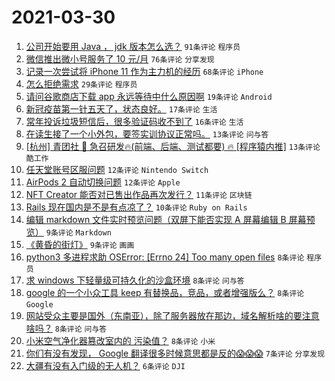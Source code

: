 # 2021-03-30

1. [公司开始要用 Java ， jdk 版本怎么选？](https://www.v2ex.com/t/766378) `91条评论` `程序员`
1. [微信推出微小号服务了 10 元/月](https://www.v2ex.com/t/766369) `76条评论` `分享发现`
1. [记录一次尝试将 iPhone 11 作为主力机的经历](https://www.v2ex.com/t/766389) `68条评论` `iPhone`
1. [怎么拒绝需求](https://www.v2ex.com/t/766382) `29条评论` `程序员`
1. [请问谷歌商店下载 app 永远等待中什么原因啊](https://www.v2ex.com/t/766425) `19条评论` `Android`
1. [新冠疫苗第一针五天了，状态良好。](https://www.v2ex.com/t/766410) `17条评论` `生活`
1. [常年投诉垃圾短信后，很多验证码收不到了](https://www.v2ex.com/t/766399) `16条评论` `生活`
1. [在读生接了一个小外包，要签实训协议正常吗。](https://www.v2ex.com/t/766364) `13条评论` `问与答`
1. [[杭州] 青团社 🦄️ 急召研发🔥(前端、后端、测试都要) 🔥 [程序猿内推]](https://www.v2ex.com/t/766362) `13条评论` `酷工作`
1. [任天堂账号区服问题](https://www.v2ex.com/t/766358) `12条评论` `Nintendo Switch`
1. [AirPods 2 自动切换问题](https://www.v2ex.com/t/766354) `12条评论` `Apple`
1. [NFT Creator 能否对已售出作品再次发行？](https://www.v2ex.com/t/766355) `11条评论` `区块链`
1. [Rails 现在国内是不是有点凉了？](https://www.v2ex.com/t/766398) `10条评论` `Ruby on Rails`
1. [编辑 markdown 文件实时预览问题（双屏下能否实现 A 屏幕编辑 B 屏幕预览）](https://www.v2ex.com/t/766374) `9条评论` `Markdown`
1. [《黄昏的街灯》](https://www.v2ex.com/t/766353) `9条评论` `画画`
1. [python3 多进程求助 OSError: [Errno 24] Too many open files](https://www.v2ex.com/t/766409) `8条评论` `程序员`
1. [求 windows 下轻量级可持久化的沙盒环境](https://www.v2ex.com/t/766401) `8条评论` `问与答`
1. [google 的一个小众工具 keep 有替换品，竞品，或者增强版么？](https://www.v2ex.com/t/766397) `8条评论` `Google`
1. [网站受众主要是国外（东南亚），除了服务器放在那边，域名解析啥的要注意啥吗？](https://www.v2ex.com/t/766379) `8条评论` `问与答`
1. [小米空气净化器篡改室内的 污染值？](https://www.v2ex.com/t/766359) `8条评论` `小米`
1. [你们有没有发现， Google 翻译很多时候意思都是反的😱😱😱](https://www.v2ex.com/t/766448) `7条评论` `分享发现`
1. [大疆有没有入门级的无人机？](https://www.v2ex.com/t/766391) `6条评论` `DJI`
